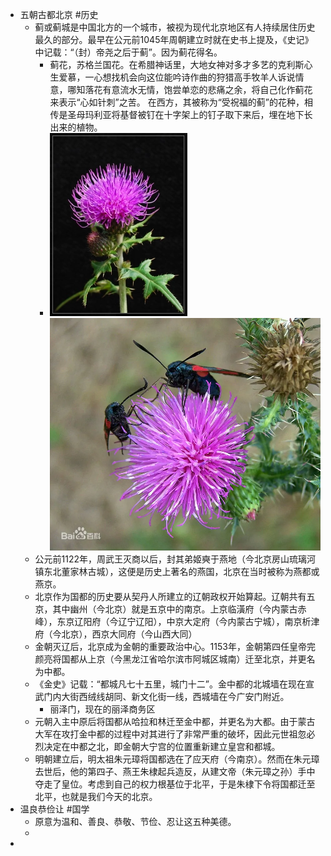 - 五朝古都北京 #历史
	- 蓟或蓟城是中国北方的一个城市，被视为现代北京地区有人持续居住历史最久的部分。最早在公元前1045年周朝建立时就在史书上提及，《史记》中记载：“（封）帝尧之后于蓟”。因为蓟花得名。
		- 蓟花，苏格兰国花。在希腊神话里，大地女神对多才多艺的克利斯心生爱慕，一心想找机会向这位能吟诗作曲的狩猎高手牧羊人诉说情意，哪知落花有意流水无情，饱尝单恋的悲痛之余，将自己化作蓟花来表示“心如针刺”之苦。 在西方，其被称为“受祝福的蓟”的花种，相传是圣母玛利亚将基督被钉在十字架上的钉子取下来后，埋在地下长出来的植物。
		- ![image.png](../assets/image_1660178068111_0.png) ![image.png](../assets/image_1660178081311_0.png)
	- 公元前1122年，周武王灭商以后，封其弟姬奭于燕地（今北京房山琉璃河镇东北董家林古城），这便是历史上著名的燕国，北京在当时被称为燕都或燕京。
	- 北京作为国都的历史要从契丹人所建立的辽朝政权开始算起。辽朝共有五京，其中幽州（今北京）就是五京中的南京。上京临潢府（今内蒙古赤峰），东京辽阳府（今辽宁辽阳），中京大定府（今内蒙古宁城），南京析津府（今北京），西京大同府（今山西大同）
	- 金朝灭辽后，北京成为金朝的重要政治中心。1153年，金朝第四任皇帝完颜亮将国都从上京（今黑龙江省哈尔滨市阿城区城南）迁至北京，并更名为中都。
	- 《金史》记载：“都城凡七十五里，城门十二”。金中都的北城墙在现在宣武门内大街西绒线胡同、新文化街一线，西城墙在今广安门附近。
		- 丽泽门，现在的丽泽商务区
	- 元朝入主中原后将国都从哈拉和林迁至金中都，并更名为大都。由于蒙古大军在攻打金中都的过程中对其进行了非常严重的破坏，因此元世祖忽必烈决定在中都之北，即金朝大宁宫的位置重新建立皇宫和都城。
	- 明朝建立后，明太祖朱元璋将国都选在了应天府（今南京）。然而在朱元璋去世后，他的第四子、燕王朱棣起兵造反，从建文帝（朱元璋之孙）手中夺走了皇位。考虑到自己的权力根基位于北平，于是朱棣下令将国都迁至北平，也就是我们今天的北京。
- 温良恭俭让 #国学
	- 原意为温和、善良、恭敬、节俭、忍让这五种美德。
	-
-
